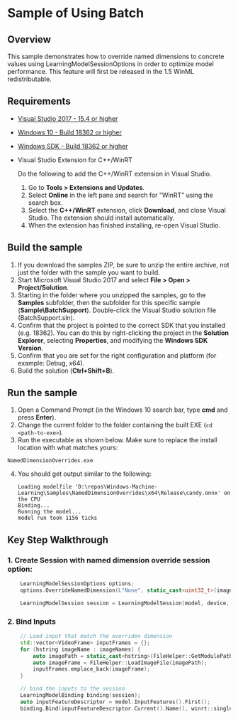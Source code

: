 # Sample of Using Batch

## Overview

This sample demonstrates how to override named dimensions to concrete values using LearningModelSessionOptions in order to optimize model performance. This feature will first be released in the 1.5 WinML redistributable. 

## Requirements

- [Visual Studio 2017 - 15.4 or higher](https://developer.microsoft.com/en-us/windows/downloads)
- [Windows 10 - Build 18362 or higher](https://www.microsoft.com/en-us/software-download/windowsinsiderpreviewiso)
- [Windows SDK - Build 18362 or higher](https://www.microsoft.com/en-us/software-download/windowsinsiderpreviewSDK)
- Visual Studio Extension for C++/WinRT

  Do the following to add the C++/WinRT extension in Visual Studio.
  1. Go to **Tools > Extensions and Updates**. 
  2. Select **Online** in the left pane and search for "WinRT" using the search box.
  3. Select the **C++/WinRT** extension, click **Download**, and close Visual Studio. The extension should install automatically.
  4. When the extension has finished installing, re-open Visual Studio.


## Build the sample

1. If you download the samples ZIP, be sure to unzip the entire archive, not just the folder with the sample you want to build.
2. Start Microsoft Visual Studio 2017 and select **File > Open > Project/Solution**.
3. Starting in the folder where you unzipped the samples, go to the **Samples** subfolder, then the subfolder for this specific sample (**Sample\BatchSupport**). Double-click the Visual Studio solution file (BatchSupport.sln).
4. Confirm that the project is pointed to the correct SDK that you installed (e.g. 18362). You can do this by right-clicking the project in the **Solution Explorer**, selecting **Properties**, and modifying the **Windows SDK Version**.
5. Confirm that you are set for the right configuration and platform (for example: Debug, x64).
6. Build the solution (**Ctrl+Shift+B**).

## Run the sample

1. Open a Command Prompt (in the Windows 10 search bar, type **cmd** and press **Enter**).
2. Change the current folder to the folder containing the built EXE (`cd <path-to-exe>`).
3. Run the executable as shown below. Make sure to replace the install location with what matches yours:
  ```
  NamedDimensionOverrides.exe
  ```
4. You should get output similar to the following:
    ```
    Loading modelfile 'D:\repos\Windows-Machine-Learning\Samples\NamedDimensionOverrides\x64\Release\candy.onnx' on the CPU
    Binding...
    Running the model...
    model run took 1156 ticks
    ```

## Key Step Walkthrough

### 1. Create Session with named dimension override session option:
```C++
    LearningModelSessionOptions options;
    options.OverrideNamedDimension(L"None", static_cast<uint32_t>(imageNames.size()));

    LearningModelSession session = LearningModelSession(model, device, options);
```

### 2. Bind Inputs
```C++
    // Load input that match the overriden dimension
    std::vector<VideoFrame> inputFrames = {};
    for (hstring imageName : imageNames) {
        auto imagePath = static_cast<hstring>(FileHelper::GetModulePath().c_str()) + imageName;
        auto imageFrame = FileHelper::LoadImageFile(imagePath);
        inputFrames.emplace_back(imageFrame);
    }

    // bind the inputs to the session
    LearningModelBinding binding(session);
    auto inputFeatureDescriptor = model.InputFeatures().First();
    binding.Bind(inputFeatureDescriptor.Current().Name(), winrt::single_threaded_vector(std::move(inputFrames)));
```